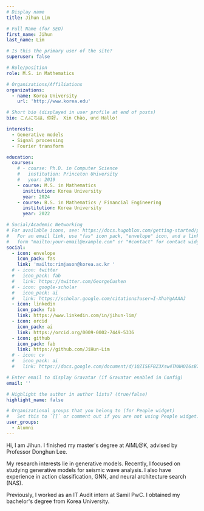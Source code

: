 ```yaml
---
# Display name
title: Jihun Lim

# Full Name (for SEO)
first_name: Jihun
last_name: Lim

# Is this the primary user of the site?
superuser: false

# Role/position
role: M.S. in Mathematics

# Organizations/Affiliations
organizations:
  - name: Korea University
    url: 'http://www.korea.edu'

# Short bio (displayed in user profile at end of posts)
bio: こんにちは、你好， Xin Chào, und Hallo!

interests:
  - Generative models
  - Signal processing
  - Fourier transform

education:
  courses:
    # - course: Ph.D. in Computer Science
    #   institution: Princeton University
    #   year: 2019
    - course: M.S. in Mathematics
      institution: Korea University
      year: 2024
    - course: B.S. in Mathematics / Financial Engineering
      institution: Korea University
      year: 2022

# Social/Academic Networking
# For available icons, see: https://docs.hugoblox.com/getting-started/page-builder/#icons
#   For an email link, use "fas" icon pack, "envelope" icon, and a link in the
#   form "mailto:your-email@example.com" or "#contact" for contact widget.
social:
  - icon: envelope
    icon_pack: fas
    link: 'mailto:rimjason@korea.ac.kr '
  # - icon: twitter
  #   icon_pack: fab
  #   link: https://twitter.com/GeorgeCushen
  # - icon: google-scholar
  #   icon_pack: ai
  #   link: https://scholar.google.com/citations?user=I-XhaYgAAAAJ
  - icon: linkedin
    icon_pack: fab
    link: https://www.linkedin.com/in/jihun-lim/
  - icon: orcid
    icon_pack: ai
    link: https://orcid.org/0009-0002-7449-5336
  - icon: github
    icon_pack: fab
    link: https://github.com/JiHun-Lim
  # - icon: cv
  #   icon_pack: ai
  #   link: https://docs.google.com/document/d/1QZI5EFBZ3Xsw4TMAHOI6sB7T_JsBC7y4UUIAGhU-sXo/edit?usp=sharing

# Enter email to display Gravatar (if Gravatar enabled in Config)
email: ''

# Highlight the author in author lists? (true/false)
highlight_name: false

# Organizational groups that you belong to (for People widget)
#   Set this to `[]` or comment out if you are not using People widget.
user_groups:
  - Alumni
---
```


<!-- 짧은 자기소개 -->
Hi, I am Jihun. I finished my master's degree at AIML@K, advised by Professor Donghun Lee.

<!-- 연구분야/주제 관심사 소개 -->
My research interests lie in generative models. Recently, I focused on studying generative models for seismic wave analysis. I also have experience in action classification, GNN, and neural architecture search (NAS).

<!-- 그 외의 것/trivia -->
Previously, I worked as an IT Audit intern at Samil PwC. I obtained my bachelor's degree from Korea University.